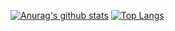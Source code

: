[![Anurag's github stats](https://github-readme-stats.vercel.app/api?username=absxl&theme=synthwave)](https://github.com/anuraghazra/github-readme-stats) [![Top Langs](https://github-readme-stats.vercel.app/api/top-langs/?username=absxl&theme=synthwave)](https://github.com/anuraghazra/github-readme-stats)
